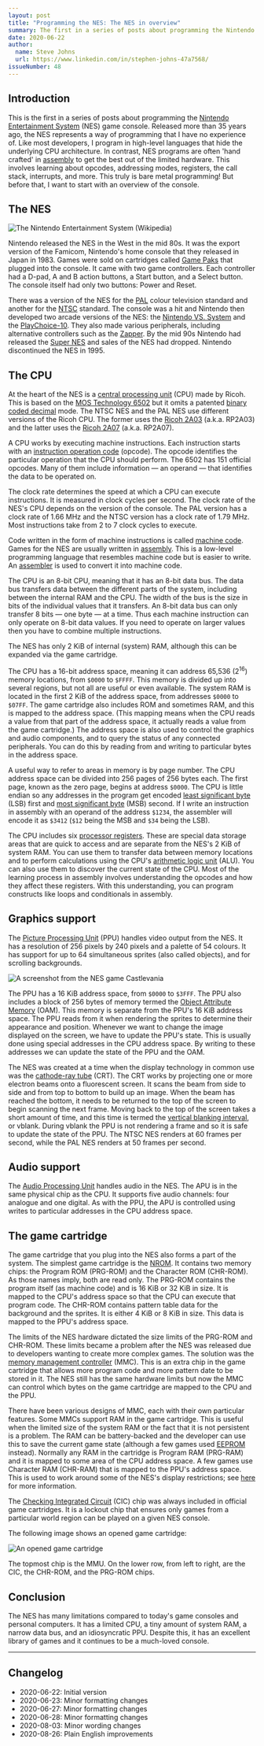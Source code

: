 ```yaml
---
layout: post
title: "Programming the NES: The NES in overview"
summary: The first in a series of posts about programming the Nintendo Entertainment System. I start with a history of the system and an overview of its internals.
date: 2020-06-22
author:
  name: Steve Johns
  url: https://www.linkedin.com/in/stephen-johns-47a7568/
issueNumber: 48
---
```


## Introduction

This is the first in a series of posts about programming the [Nintendo Entertainment System](https://en.wikipedia.org/wiki/Nintendo_Entertainment_System) (NES) game console. Released more than 35 years ago, the NES represents a way of programming that I have no experience of. Like most developers, I program in high-level languages that hide the underlying CPU architecture. In contrast, NES programs are often 'hand crafted' in [assembly](https://en.wikipedia.org/wiki/Assembly_language) to get the best out of the limited hardware. This involves learning about opcodes, addressing modes, registers, the call stack, interrupts, and more. This truly is bare metal programming! But before that, I want to start with an overview of the console.

## The NES

![](/images/2020-06-22-programming-the-nes-the-nes-in-overview/1280px-NES-Console-Set.jpg "The Nintendo Entertainment System (Wikipedia)")

Nintendo released the NES in the West in the mid 80s. It was the export version of the Famicom, Nintendo's home console that they released in Japan in 1983. Games were sold on cartridges called [Game Paks](https://en.wikipedia.org/wiki/Nintendo_Entertainment_System_Game_Pak) that plugged into the console. It came with two game controllers. Each controller had a D-pad, A and B action buttons, a Start button, and a Select button. The console itself had only two buttons: Power and Reset.

There was a version of the NES for the [PAL](https://en.wikipedia.org/wiki/PAL) colour television standard and another for the [NTSC](https://en.wikipedia.org/wiki/NTSC) standard. The console was a hit and Nintendo then developed two arcade versions of the NES: the [Nintendo VS. System](https://en.wikipedia.org/wiki/Nintendo_VS._System) and the [PlayChoice-10](https://en.wikipedia.org/wiki/PlayChoice-10). They also made various peripherals, including alternative controllers such as the [Zapper](https://en.wikipedia.org/wiki/NES_Zapper). By the mid 90s Nintendo had released the [Super NES](https://en.wikipedia.org/wiki/Super_Nintendo_Entertainment_System) and sales of the NES had dropped. Nintendo discontinued the NES in 1995.

## The CPU

At the heart of the NES is a [central processing unit](https://en.wikipedia.org/wiki/Central_processing_unit) (CPU) made by Ricoh. This is based on the [MOS Technology 6502](https://en.wikipedia.org/wiki/MOS_Technology_6502) but it omits a patented [binary coded decimal](https://en.wikipedia.org/wiki/Binary-coded_decimal) mode. The NTSC NES and the PAL NES use different versions of the Ricoh CPU. The former uses the [Ricoh 2A03](https://en.wikipedia.org/wiki/Ricoh_2A03) (a.k.a. RP2A03) and the latter uses the [Ricoh 2A07](https://en.wikipedia.org/wiki/Ricoh_2A03#Regional_variations) (a.k.a. RP2A07).

A CPU works by executing machine instructions. Each instruction starts with an [instruction operation code](https://en.wikipedia.org/wiki/Opcode) (opcode). The opcode identifies the particular operation that the CPU should perform. The 6502 has 151 official opcodes. Many of them include information &mdash; an operand &mdash; that identifies the data to be operated on.

The clock rate determines the speed at which a CPU can execute instructions. It is measured in clock cycles per second. The clock rate of the NES's CPU depends on the version of the console. The PAL version has a clock rate of 1.66 MHz and the NTSC version has a clock rate of 1.79 MHz. Most instructions take from 2 to 7 clock cycles to execute.

Code written in the form of machine instructions is called [machine code](https://en.wikipedia.org/wiki/Machine_code). Games for the NES are usually written in [assembly](https://en.wikipedia.org/wiki/Assembly_language). This is a low-level programming language that resembles machine code but is easier to write. An [assembler](https://en.wikipedia.org/wiki/Assembly_language#Assembler) is used to convert it into machine code.

The CPU is an 8-bit CPU, meaning that it has an 8-bit data bus. The data bus transfers data between the different parts of the system, including between the internal RAM and the CPU. The width of the bus is the size in bits of the individual values that it transfers. An 8-bit data bus can only transfer 8 bits &mdash; one byte &mdash; at a time. Thus each machine instruction can only operate on 8-bit data values. If you need to operate on larger values then you have to combine multiple instructions.

The NES has only 2 KiB of internal (system) RAM, although this can be expanded via the game cartridge.

The CPU has a 16-bit address space, meaning it can address 65,536 (2<sup>16</sup>) memory locations, from `$0000` to `$FFFF`. This memory is divided up into several regions, but not all are useful or even available. The system RAM is located in the first 2 KiB of the address space, from addresses `$0000` to `$07FF`. The game cartridge also includes ROM and sometimes RAM, and this is mapped to the address space. (This mapping means when the CPU reads a value from that part of the address space, it actually reads a value from the game cartridge.) The address space is also used to control the graphics and audio components, and to query the status of any connected peripherals. You can do this by reading from and writing to particular bytes in the address space.

A useful way to refer to areas in memory is by page number. The CPU address space can be divided into 256 pages of 256 bytes each. The first page, known as the zero page, begins at address `$0000`. The CPU is little endian so any addresses in the program get encoded [least significant byte](https://en.wikipedia.org/wiki/Bit_numbering#Least_significant_byte) (LSB) first and [most significant byte](https://en.wikipedia.org/wiki/Bit_numbering#Most_significant_byte) (MSB) second. If I write an instruction in assembly with an operand of the address `$1234`, the assembler will encode it as `$3412` (`$12` being the MSB and `$34` being the LSB).

The CPU includes six [processor registers](https://en.wikipedia.org/wiki/Processor_register). These are special data storage areas that are quick to access and are separate from the NES's 2 KiB of system RAM. You can use them to transfer data between memory locations and to perform calculations using the CPU's [arithmetic logic unit](https://en.wikipedia.org/wiki/Arithmetic_logic_unit) (ALU). You can also use them to discover the current state of the CPU. Most of the learning process in assembly involves understanding the opcodes and how they affect these registers. With this understanding, you can program constructs like loops and conditionals in assembly.

## Graphics support

The [Picture Processing Unit](https://en.wikipedia.org/wiki/Picture_Processing_Unit) (PPU) handles video output from the NES. It has a resolution of 256 pixels by 240 pixels and a palette of 54 colours. It has support for up to 64 simultaneous sprites (also called objects), and for scrolling backgrounds.

![](/images/2020-06-22-programming-the-nes-the-nes-in-overview/castlevania.png "A screenshot from the NES game Castlevania")

The PPU has a 16 KiB address space, from `$0000` to `$3FFF`. The PPU also includes a block of 256 bytes of memory termed the [Object Attribute Memory](https://wiki.nesdev.com/w/index.php/PPU_OAM) (OAM). This memory is separate from the PPU's 16 KiB address space. The PPU reads from it when rendering the sprites to determine their appearance and position. Whenever we want to change the image displayed on the screen, we have to update the PPU's state. This is usually done using special addresses in the CPU address space. By writing to these addresses we can update the state of the PPU and the OAM.

The NES was created at a time when the display technology in common use was the [cathode-ray tube](https://en.wikipedia.org/wiki/Cathode-ray_tube) (CRT). The CRT works by projecting one or more electron beams onto a fluorescent screen. It scans the beam from side to side and from top to bottom to build up an image. When the beam has reached the bottom, it needs to be returned to the top of the screen to begin scanning the next frame. Moving back to the top of the screen takes a short amount of time, and this time is termed the [vertical blanking interval](https://en.wikipedia.org/wiki/Vertical_blanking_interval), or vblank. During vblank the PPU is not rendering a frame and so it is safe to update the state of the PPU. The NTSC NES renders at 60 frames per second, while the PAL NES renders at 50 frames per second.

## Audio support

The [Audio Processing Unit](https://wiki.nesdev.com/w/index.php/APU) handles audio in the NES. The APU is in the same physical chip as the CPU. It supports five audio channels: four analogue and one digital. As with the PPU, the APU is controlled using writes to particular addresses in the CPU address space.

## The game cartridge

The game cartridge that you plug into the NES also forms a part of the system. The simplest game cartridge is the [NROM](https://everything2.com/title/NROM). It contains two memory chips: the Program ROM (PRG-ROM) and the Character ROM (CHR-ROM). As those names imply, both are read only. The PRG-ROM contains the program itself (as machine code) and is 16 KiB or 32 KiB in size. It is mapped to the CPU's address space so that the CPU can execute that program code. The CHR-ROM contains pattern table data for the background and the sprites. It is either 4 KiB or 8 KiB in size. This data is mapped to the PPU's address space.

The limits of the NES hardware dictated the size limits of the PRG-ROM and CHR-ROM. These limits became a problem after the NES was released due to developers wanting to create more complex games. The solution was the [memory management controller](https://en.wikipedia.org/wiki/Memory_management_controller) (MMC). This is an extra chip in the game cartridge that allows more program code and more pattern date to be stored in it. The NES still has the same hardware limits but now the MMC can control which bytes on the game cartridge are mapped to the CPU and the PPU.

There have been various designs of MMC, each with their own particular features. Some MMCs support RAM in the game cartridge. This is useful when the limited size of the system RAM or the fact that it is not persistent is a problem. The RAM can be battery-backed and the developer can use this to save the current game state (although a few games used [EEPROM](https://en.wikipedia.org/wiki/EEPROM) instead). Normally any RAM in the cartridge is Program RAM (PRG-RAM) and it is mapped to some area of the CPU address space. A few games use Character RAM (CHR-RAM) that is mapped to the PPU's address space. This is used to work around some of the NES's display restrictions; see [here](https://wiki.nesdev.com/w/index.php/CHR_ROM_vs._CHR_RAM#CHR_RAM) for more information.

The [Checking Integrated Circuit](<https://en.wikipedia.org/wiki/CIC_(Nintendo)>) (CIC) chip was always included in official game cartridges. It is a lockout chip that ensures only games from a particular world region can be played on a given NES console.

The following image shows an opened game cartridge:

![](/images/2020-06-22-programming-the-nes-the-nes-in-overview/NES-MissionCtrlRAMCart32K1.jpg "An opened game cartridge")

The topmost chip is the MMU. On the lower row, from left to right, are the CIC, the CHR-ROM, and the PRG-ROM chips.

## Conclusion

The NES has many limitations compared to today's game consoles and personal computers. It has a limited CPU, a tiny amount of system RAM, a narrow data bus, and an idiosyncratic PPU. Despite this, it has an excellent library of games and it continues to be a much-loved console.

---

## Changelog

- 2020-06-22: Initial version
- 2020-06-23: Minor formatting changes
- 2020-06-27: Minor formatting changes
- 2020-06-28: Minor formatting changes
- 2020-08-03: Minor wording changes
- 2020-08-26: Plain English improvements
